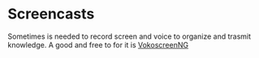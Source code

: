 # Screencasts


Sometimes is needed to record screen and voice to organize and trasmit knowledge. 
A good and free to for it is [VokoscreenNG](https://linuxecke.volkoh.de/vokoscreen/vokoscreen.html)